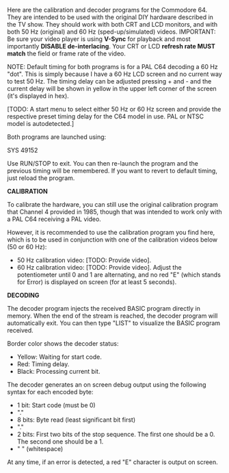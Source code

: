 Here are the calibration and decoder programs for the Commodore 64.
They are intended to be used with the original DIY hardware described in the TV show.
They should work with both CRT and LCD monitors, and with both 50 Hz (original) and 60 Hz (sped-up/simulated) videos.
IMPORTANT: Be sure your video player is using **V-Sync** for playback and most importantly **DISABLE de-interlacing**.
           Your CRT or LCD **refresh rate MUST match** the field or frame rate of the video.

NOTE: Default timing for both programs is for a PAL C64 decoding a 60 Hz "dot". This is simply because I have a 60 Hz LCD screen and no current way to test 50 Hz.
      The timing delay can be adjusted pressing + and - and the current delay will be shown in yellow in the upper left corner of the screen (it's displayed in hex).

[TODO: A start menu to select either 50 Hz or 60 Hz screen and provide the respective preset timing delay for the C64 model in use. PAL or NTSC model is autodetected.]


Both programs are launched using:

  SYS 49152

Use RUN/STOP to exit. You can then re-launch the program and the previous timing will be remembered.
If you want to revert to default timing, just reload the program.


**CALIBRATION**

To calibrate the hardware, you can still use the original calibration program that Channel 4 provided in 1985, though that was intended to work only with a PAL C64 receiving a PAL video.

However, it is recommended to use the calibration program you find here, which is to be used in conjunction with one of the calibration videos below (50 or 60 Hz):
- 50 Hz calibration video: [TODO: Provide video].
- 60 Hz calibration video: [TODO: Provide video].
Adjust the potentiometer until 0 and 1 are alternating, and no red "E" (which stands for Error) is displayed on screen (for at least 5 seconds).


**DECODING**

The decoder program injects the received BASIC program directly in memory.
When the end of the stream is reached, the decoder program will automatically exit.
You can then type "LIST" to visualize the BASIC program received.

Border color shows the decoder status:
- Yellow: Waiting for start code.
- Red: Timing delay.
- Black: Processing current bit.

The decoder generates an on screen debug output using the following syntax for each encoded byte:
- 1 bit: Start code (must be 0)
- "."
- 8 bits: Byte read (least significant bit first)
- "."
- 2 bits: First two bits of the stop sequence. The first one should be a 0. The second one should be a 1.
- " " (whitespace)

At any time, if an error is detected, a red "E" character is output on screen.




